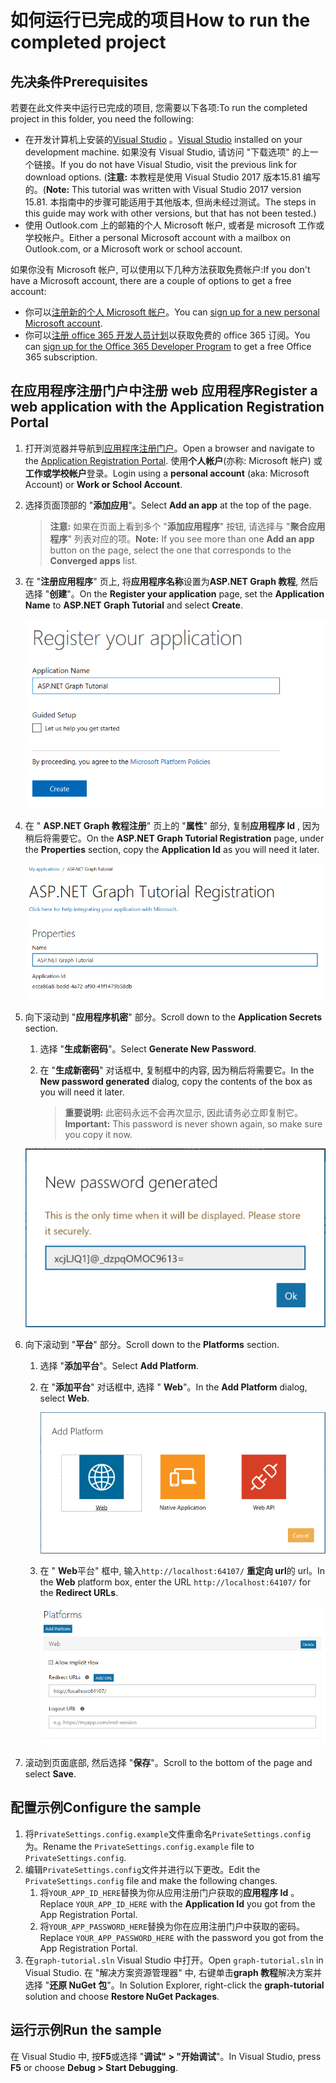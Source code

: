 # <a name="how-to-run-the-completed-project"></a><span data-ttu-id="3640f-101">如何运行已完成的项目</span><span class="sxs-lookup"><span data-stu-id="3640f-101">How to run the completed project</span></span>

## <a name="prerequisites"></a><span data-ttu-id="3640f-102">先决条件</span><span class="sxs-lookup"><span data-stu-id="3640f-102">Prerequisites</span></span>

<span data-ttu-id="3640f-103">若要在此文件夹中运行已完成的项目, 您需要以下各项:</span><span class="sxs-lookup"><span data-stu-id="3640f-103">To run the completed project in this folder, you need the following:</span></span>

- <span data-ttu-id="3640f-104">在开发计算机上安装的[Visual Studio](https://visualstudio.microsoft.com/vs/) 。</span><span class="sxs-lookup"><span data-stu-id="3640f-104">[Visual Studio](https://visualstudio.microsoft.com/vs/) installed on your development machine.</span></span> <span data-ttu-id="3640f-105">如果没有 Visual Studio, 请访问 "下载选项" 的上一个链接。</span><span class="sxs-lookup"><span data-stu-id="3640f-105">If you do not have Visual Studio, visit the previous link for download options.</span></span> <span data-ttu-id="3640f-106">(**注意:** 本教程是使用 Visual Studio 2017 版本15.81 编写的。</span><span class="sxs-lookup"><span data-stu-id="3640f-106">(**Note:** This tutorial was written with Visual Studio 2017 version 15.81.</span></span> <span data-ttu-id="3640f-107">本指南中的步骤可能适用于其他版本, 但尚未经过测试。</span><span class="sxs-lookup"><span data-stu-id="3640f-107">The steps in this guide may work with other versions, but that has not been tested.)</span></span>
- <span data-ttu-id="3640f-108">使用 Outlook.com 上的邮箱的个人 Microsoft 帐户, 或者是 microsoft 工作或学校帐户。</span><span class="sxs-lookup"><span data-stu-id="3640f-108">Either a personal Microsoft account with a mailbox on Outlook.com, or a Microsoft work or school account.</span></span>

<span data-ttu-id="3640f-109">如果你没有 Microsoft 帐户, 可以使用以下几种方法获取免费帐户:</span><span class="sxs-lookup"><span data-stu-id="3640f-109">If you don't have a Microsoft account, there are a couple of options to get a free account:</span></span>

- <span data-ttu-id="3640f-110">你可以[注册新的个人 Microsoft 帐户](https://signup.live.com/signup?wa=wsignin1.0&rpsnv=12&ct=1454618383&rver=6.4.6456.0&wp=MBI_SSL_SHARED&wreply=https://mail.live.com/default.aspx&id=64855&cbcxt=mai&bk=1454618383&uiflavor=web&uaid=b213a65b4fdc484382b6622b3ecaa547&mkt=E-US&lc=1033&lic=1)。</span><span class="sxs-lookup"><span data-stu-id="3640f-110">You can [sign up for a new personal Microsoft account](https://signup.live.com/signup?wa=wsignin1.0&rpsnv=12&ct=1454618383&rver=6.4.6456.0&wp=MBI_SSL_SHARED&wreply=https://mail.live.com/default.aspx&id=64855&cbcxt=mai&bk=1454618383&uiflavor=web&uaid=b213a65b4fdc484382b6622b3ecaa547&mkt=E-US&lc=1033&lic=1).</span></span>
- <span data-ttu-id="3640f-111">你可以[注册 office 365 开发人员计划](https://developer.microsoft.com/office/dev-program)以获取免费的 office 365 订阅。</span><span class="sxs-lookup"><span data-stu-id="3640f-111">You can [sign up for the Office 365 Developer Program](https://developer.microsoft.com/office/dev-program) to get a free Office 365 subscription.</span></span>

## <a name="register-a-web-application-with-the-application-registration-portal"></a><span data-ttu-id="3640f-112">在应用程序注册门户中注册 web 应用程序</span><span class="sxs-lookup"><span data-stu-id="3640f-112">Register a web application with the Application Registration Portal</span></span>

1. <span data-ttu-id="3640f-113">打开浏览器并导航到[应用程序注册门户](https://apps.dev.microsoft.com)。</span><span class="sxs-lookup"><span data-stu-id="3640f-113">Open a browser and navigate to the [Application Registration Portal](https://apps.dev.microsoft.com).</span></span> <span data-ttu-id="3640f-114">使用**个人帐户**(亦称: Microsoft 帐户) 或**工作或学校帐户**登录。</span><span class="sxs-lookup"><span data-stu-id="3640f-114">Login using a **personal account** (aka: Microsoft Account) or **Work or School Account**.</span></span>

1. <span data-ttu-id="3640f-115">选择页面顶部的 "**添加应用**"。</span><span class="sxs-lookup"><span data-stu-id="3640f-115">Select **Add an app** at the top of the page.</span></span>

    > <span data-ttu-id="3640f-116">**注意:** 如果在页面上看到多个 "**添加应用程序**" 按钮, 请选择与 "**聚合应用程序**" 列表对应的项。</span><span class="sxs-lookup"><span data-stu-id="3640f-116">**Note:** If you see more than one **Add an app** button on the page, select the one that corresponds to the **Converged apps** list.</span></span>

1. <span data-ttu-id="3640f-117">在 "**注册应用程序**" 页上, 将**应用程序名称**设置为**ASP.NET Graph 教程**, 然后选择 "**创建**"。</span><span class="sxs-lookup"><span data-stu-id="3640f-117">On the **Register your application** page, set the **Application Name** to **ASP.NET Graph Tutorial** and select **Create**.</span></span>

    ![在应用注册门户网站中创建新应用程序的屏幕截图](/tutorial/images/arp-create-app-01.png)

1. <span data-ttu-id="3640f-119">在 " **ASP.NET Graph 教程注册**" 页上的 "**属性**" 部分, 复制**应用程序 Id** , 因为稍后将需要它。</span><span class="sxs-lookup"><span data-stu-id="3640f-119">On the **ASP.NET Graph Tutorial Registration** page, under the **Properties** section, copy the **Application Id** as you will need it later.</span></span>

    ![新创建的应用程序 ID 的屏幕截图](/tutorial/images/arp-create-app-02.png)

1. <span data-ttu-id="3640f-121">向下滚动到 "**应用程序机密**" 部分。</span><span class="sxs-lookup"><span data-stu-id="3640f-121">Scroll down to the **Application Secrets** section.</span></span>

    1. <span data-ttu-id="3640f-122">选择 "**生成新密码**"。</span><span class="sxs-lookup"><span data-stu-id="3640f-122">Select **Generate New Password**.</span></span>
    1. <span data-ttu-id="3640f-123">在 "**生成新密码**" 对话框中, 复制框中的内容, 因为稍后将需要它。</span><span class="sxs-lookup"><span data-stu-id="3640f-123">In the **New password generated** dialog, copy the contents of the box as you will need it later.</span></span>

        > <span data-ttu-id="3640f-124">**重要说明:** 此密码永远不会再次显示, 因此请务必立即复制它。</span><span class="sxs-lookup"><span data-stu-id="3640f-124">**Important:** This password is never shown again, so make sure you copy it now.</span></span>

    ![新创建的应用程序密码的屏幕截图](/tutorial/images/arp-create-app-03.png)

1. <span data-ttu-id="3640f-126">向下滚动到 "**平台**" 部分。</span><span class="sxs-lookup"><span data-stu-id="3640f-126">Scroll down to the **Platforms** section.</span></span>

    1. <span data-ttu-id="3640f-127">选择 "**添加平台**"。</span><span class="sxs-lookup"><span data-stu-id="3640f-127">Select **Add Platform**.</span></span>
    1. <span data-ttu-id="3640f-128">在 "**添加平台**" 对话框中, 选择 " **Web**"。</span><span class="sxs-lookup"><span data-stu-id="3640f-128">In the **Add Platform** dialog, select **Web**.</span></span>

        ![为应用程序创建平台的屏幕截图](/tutorial/images/arp-create-app-04.png)

    1. <span data-ttu-id="3640f-130">在 " **Web**平台" 框中, 输入`http://localhost:64107/` **重定向 url**的 url。</span><span class="sxs-lookup"><span data-stu-id="3640f-130">In the **Web** platform box, enter the URL `http://localhost:64107/` for the **Redirect URLs**.</span></span>

        ![应用程序新添加的 Web 平台的屏幕截图](/tutorial/images/arp-create-app-05.png)

1. <span data-ttu-id="3640f-132">滚动到页面底部, 然后选择 "**保存**"。</span><span class="sxs-lookup"><span data-stu-id="3640f-132">Scroll to the bottom of the page and select **Save**.</span></span>

## <a name="configure-the-sample"></a><span data-ttu-id="3640f-133">配置示例</span><span class="sxs-lookup"><span data-stu-id="3640f-133">Configure the sample</span></span>

1. <span data-ttu-id="3640f-134">将`PrivateSettings.config.example`文件重命名`PrivateSettings.config`为。</span><span class="sxs-lookup"><span data-stu-id="3640f-134">Rename the `PrivateSettings.config.example` file to `PrivateSettings.config`.</span></span>
1. <span data-ttu-id="3640f-135">编辑`PrivateSettings.config`文件并进行以下更改。</span><span class="sxs-lookup"><span data-stu-id="3640f-135">Edit the `PrivateSettings.config` file and make the following changes.</span></span>
    1. <span data-ttu-id="3640f-136">将`YOUR_APP_ID_HERE`替换为你从应用注册门户获取的**应用程序 Id** 。</span><span class="sxs-lookup"><span data-stu-id="3640f-136">Replace `YOUR_APP_ID_HERE` with the **Application Id** you got from the App Registration Portal.</span></span>
    1. <span data-ttu-id="3640f-137">将`YOUR_APP_PASSWORD_HERE`替换为你在应用注册门户中获取的密码。</span><span class="sxs-lookup"><span data-stu-id="3640f-137">Replace `YOUR_APP_PASSWORD_HERE` with the password you got from the App Registration Portal.</span></span>
1. <span data-ttu-id="3640f-138">在`graph-tutorial.sln` Visual Studio 中打开。</span><span class="sxs-lookup"><span data-stu-id="3640f-138">Open `graph-tutorial.sln` in Visual Studio.</span></span> <span data-ttu-id="3640f-139">在 "解决方案资源管理器" 中, 右键单击**graph 教程**解决方案并选择 "**还原 NuGet 包**"。</span><span class="sxs-lookup"><span data-stu-id="3640f-139">In Solution Explorer, right-click the **graph-tutorial** solution and choose **Restore NuGet Packages**.</span></span>

## <a name="run-the-sample"></a><span data-ttu-id="3640f-140">运行示例</span><span class="sxs-lookup"><span data-stu-id="3640f-140">Run the sample</span></span>

<span data-ttu-id="3640f-141">在 Visual Studio 中, 按**F5**或选择 "**调试" > "开始调试**"。</span><span class="sxs-lookup"><span data-stu-id="3640f-141">In Visual Studio, press **F5** or choose **Debug > Start Debugging**.</span></span>